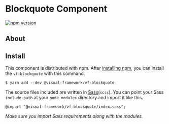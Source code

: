 # Blockquote Component

[![npm version](https://badge.fury.io/js/%40visual-framework%2Fvf-blockquote.svg)](https://badge.fury.io/js/%40visual-framework%2Fvf-blockquote)

## About

## Install

This component is distributed with npm. After [installing npm](https://www.npmjs.com/get-npm), you can install the `vf-blockquote` with this command.

```
$ yarn add --dev @visual-framework/vf-blockquote
```

The source files included are written in [Sass](http://sass-lang.com)(`scss`). You can point your Sass `include-path` at your `node_modules` directory and import it like this.

```
@import "@visual-framework/vf-blockquote/index.scss";
```

_Make sure you import Sass requirements along with the modules._
